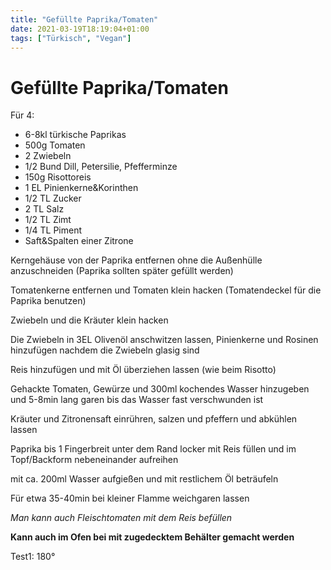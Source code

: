```yaml
---
title: "Gefüllte Paprika/Tomaten"
date: 2021-03-19T18:19:04+01:00
tags: ["Türkisch", "Vegan"]
---
```


Gefüllte Paprika/Tomaten
============

Für 4:
- 6-8kl türkische Paprikas
- 500g Tomaten
- 2 Zwiebeln
- 1/2 Bund Dill, Petersilie, Pfefferminze
- 150g Risottoreis
- 1 EL Pinienkerne&Korinthen
- 1/2 TL Zucker
- 2 TL Salz
- 1/2 TL Zimt
- 1/4 TL Piment
- Saft&Spalten einer Zitrone

Kerngehäuse von der Paprika entfernen ohne die Außenhülle anzuschneiden (Paprika sollten später gefüllt werden)

Tomatenkerne entfernen und Tomaten klein hacken (Tomatendeckel für die Paprika benutzen)

Zwiebeln und die Kräuter klein hacken

Die Zwiebeln in 3EL Olivenöl anschwitzen lassen, Pinienkerne und Rosinen hinzufügen nachdem die Zwiebeln glasig sind

Reis hinzufügen und mit Öl überziehen lassen (wie beim Risotto)

Gehackte Tomaten, Gewürze und 300ml kochendes Wasser hinzugeben und 5-8min lang garen bis das Wasser fast verschwunden ist

Kräuter und Zitronensaft einrühren, salzen und pfeffern und abkühlen lassen

Paprika bis 1 Fingerbreit unter dem Rand locker mit Reis füllen und im Topf/Backform nebeneinander aufreihen

mit ca. 200ml Wasser aufgießen und mit restlichem Öl beträufeln

Für etwa 35-40min bei kleiner Flamme weichgaren lassen

*Man kann auch Fleischtomaten mit dem Reis befüllen*

**Kann auch im Ofen bei mit zugedecktem Behälter gemacht werden** 

Test1: 180°
